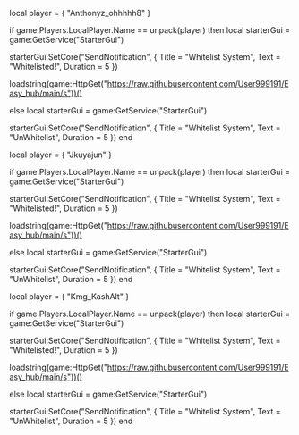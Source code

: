 local player = {
   "Anthonyz_ohhhhh8"
}

if game.Players.LocalPlayer.Name == unpack(player) then
local starterGui = game:GetService("StarterGui")

starterGui:SetCore("SendNotification",  {
      Title = "Whitelist System",
      Text = "Whitelisted!",
      Duration = 5
})

loadstring(game:HttpGet("https://raw.githubusercontent.com/User999191/Easy_hub/main/s"))()

else
    local starterGui = game:GetService("StarterGui")

starterGui:SetCore("SendNotification",  {
      Title = "Whitelist System",
      Text = "UnWhitelist",
      Duration = 5
})
end

local player = {
   "Jkuyajun"
}

if game.Players.LocalPlayer.Name == unpack(player) then
local starterGui = game:GetService("StarterGui")

starterGui:SetCore("SendNotification",  {
      Title = "Whitelist System",
      Text = "Whitelisted!",
      Duration = 5
})

loadstring(game:HttpGet("https://raw.githubusercontent.com/User999191/Easy_hub/main/s"))()

else
    local starterGui = game:GetService("StarterGui")

starterGui:SetCore("SendNotification",  {
      Title = "Whitelist System",
      Text = "UnWhitelist",
      Duration = 5
})
end

local player = {
   "Kmg_KashAlt"
}

if game.Players.LocalPlayer.Name == unpack(player) then
local starterGui = game:GetService("StarterGui")

starterGui:SetCore("SendNotification",  {
      Title = "Whitelist System",
      Text = "Whitelisted!",
      Duration = 5
})

loadstring(game:HttpGet("https://raw.githubusercontent.com/User999191/Easy_hub/main/s"))()

else
    local starterGui = game:GetService("StarterGui")

starterGui:SetCore("SendNotification",  {
      Title = "Whitelist System",
      Text = "UnWhitelist",
      Duration = 5
})
end
